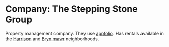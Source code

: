 # Company: The Stepping Stone Group

Property management company. They use [appfolio](../749). Has rentals available in the [Harrison](../747) and [Bryn mawr](../746) neighborhoods.
